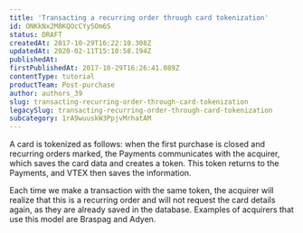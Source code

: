 ```yaml
---
title: 'Transacting a recurring order through card tokenization'
id: ONKkNx2M8KQOcCYySOm6S
status: DRAFT
createdAt: 2017-10-29T16:22:10.308Z
updatedAt: 2020-02-11T15:10:58.194Z
publishedAt: 
firstPublishedAt: 2017-10-29T16:26:41.089Z
contentType: tutorial
productTeam: Post-purchase
author: authors_39
slug: transacting-recurring-order-through-card-tokenization
legacySlug: transacting-recurring-order-through-card-tokenization
subcategory: 1rA9wuuskW3PpjvMrhatAM
---
```


A card is tokenized as follows: when the first purchase is closed and recurring orders marked, the Payments communicates with the acquirer, which saves the card data and creates a token. This token returns to the Payments, and VTEX then saves the information. 

Each time we make a transaction with the same token, the acquirer will realize that this is a recurring order and will not request the card details again, as they are already saved in the database. Examples of acquirers that use this model are Braspag and Adyen.
